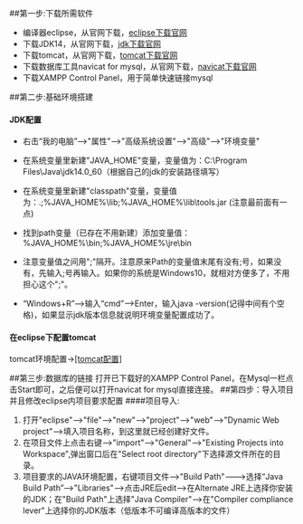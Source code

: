 ##第一步:下载所需软件
- 编译器eclipse，从官网下载，[eclipse下载官网](https://www.eclipse.org/downloads/ "eclipse下载官网")
- 下载JDK14，从官网下载，[jdk下载官网](https://www.oracle.com/java/technologies/javase/javase-jdk8-downloads.html "jdk下载官网")
- 下载tomcat，从官网下载，[tomcat下载官网](http://tomcat.apache.org/download-70.cgi "Tomcat下载官网")
- 下载数据库工具navicat for mysql，从官网下载，[navicat下载官网](https://www.formysql.com/ "navicat下载官网")
- 下载XAMPP Control Panel，用于简单快速链接mysql

##第二步:基础环境搭建

#### JDK配置
- 右击“我的电脑”-->"属性"-->"高级系统设置"-->"高级"-->"环境变量"
- 在系统变量里新建"JAVA_HOME"变量，变量值为：C:\Program Files\Java\jdk14.0_60（根据自己的jdk的安装路径填写）
- 在系统变量里新建"classpath"变量，变量值为：.;%JAVA_HOME%\lib;%JAVA_HOME%\lib\tools.jar (注意最前面有一点)
- 找到path变量（已存在不用新建）添加变量值：%JAVA_HOME%\bin;%JAVA_HOME%\jre\bin
- 注意变量值之间用";"隔开。注意原来Path的变量值末尾有没有;号，如果没有，先输入;号再输入。如果你的系统是Windows10，就相对方便多了，不用担心这个";"。

- “Windows+R”-->输入“cmd”-->Enter，输入java -version(记得中间有个空格)，如果显示jdk版本信息就说明环境变量配置成功了。

#### 在eclipse下配置tomcat
tomcat环境配置->[[tomcat配置]][1]

##第三步:数据库的链接
打开已下载好的XAMPP Control Panel，在Mysql一栏点击Start即可，之后便可以打开navicat for mysql直接连接。
##第四步：导入项目并且修改eclipse内项目要求配置
####项目导入:
1. 打开"eclipse"——>"file"——>"new"——>"project"——>"web"——>"Dynamic Web project"——>填入项目名称，到这里就已经创建好文件。
2. 在项目文件上点击右键——>"import"——>"General"——>"Existing Projects into Workspace",弹出窗口后在"Select root directory"下选择源文件所在的目录。
3. 项目要求的JAVA环境配置，右键项目文件——>"Build Path"———>选择“Java Build Path”——>"Libraries"——>点击JRE后edit——>在Alternate JRE上选择你安装的JDK；在"Build Path"上选择"Java Compiler"——>在"Compiler compliance lever"上选择你的JDK版本（低版本不可编译高版本的文件）







[2]: http://programmer.ischoolbar.com/index.php/article/article/id/10.htm "tomcat环境配置"
[1]: http://programmer.ischoolbar.com/index.php/article/article/id/10.htm "eclipse下配置tomcat"
